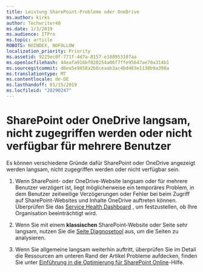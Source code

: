 ```yaml
---
title: Leistung SharePoint-Probleme oder OneDrive
ms.author: kirks
author: Techwriter40
ms.date: 1/3/2019
ms.audience: ITPro
ms.topic: article
ROBOTS: NOINDEX, NOFOLLOW
localization_priority: Priority
ms.assetid: 9225ec0f-771f-4d7a-8157-e188953107aa
ms.openlocfilehash: 44eafa916bf020254a06f7ffe95647ae70a314b1
ms.sourcegitcommit: d6ea5e9458a2b8ceaab3ac4bd483e1130b9a398a
ms.translationtype: MT
ms.contentlocale: de-DE
ms.lasthandoff: 01/15/2019
ms.locfileid: "28290247"
---
```

# <a name="sharepoint-or-onedrive-slow-inaccessible-or-unavailable-for-multiple-users"></a>SharePoint oder OneDrive langsam, nicht zugegriffen werden oder nicht verfügbar für mehrere Benutzer

Es können verschiedene Gründe dafür SharePoint oder OneDrive angezeigt werden langsam, nicht zugegriffen werden oder nicht verfügbar sein. 
  
1. Wenn SharePoint- oder OneDrive-Website langsam oder für mehrere Benutzer verzögert ist, liegt möglicherweise ein temporäres Problem, in dem Benutzer zeitweilige Verzögerungen oder Fehler bei beim Zugriff auf SharePoint-Websites und Inhalte OneDrive auftreten können. Überprüfen Sie das [Service Health Dashboard](https://admin.microsoft.com/AdminPortal/Home#/servicehealth) , um festzustellen, ob Ihre Organisation beeinträchtigt wird. 
  
2. Wenn Sie mit einem **klassischen** SharePoint-Website oder Seite sehr langsam, nutzen Sie die [Seite Diagnosetool](https://aka.ms/perftool) aus, um die Seiten zu analysieren. 
  
3. Wenn Sie allgemeine langsam weiterhin auftritt, überprüfen Sie im Detail die Ressourcen am unteren Rand der Artikel Probleme aufdecken, finden Sie unter [Einführung in die Optimierung für SharePoint Online](https://go.microsoft.com/fwlink/?linkid=2024334)-Hilfe.
  

